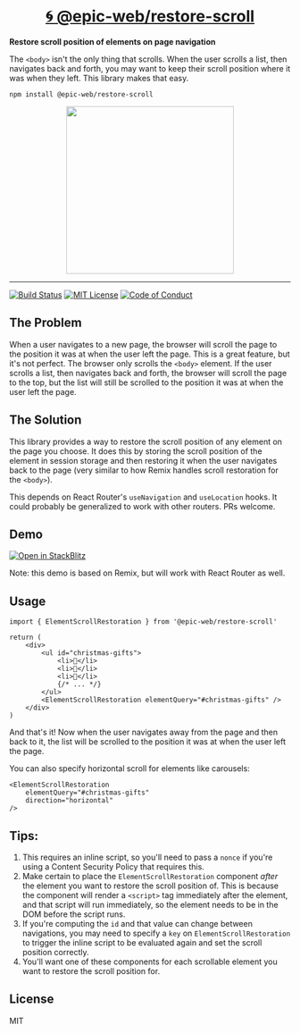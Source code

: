 <div>
  <h1 align="center"><a href="https://npm.im/@epic-web/restore-scroll">🌀 @epic-web/restore-scroll</a></h1>
  <strong>
    Restore scroll position of elements on page navigation
  </strong>
  <p>
    The <code>&lt;body&gt;</code> isn't the only thing that scrolls. When the user scrolls a list, then navigates back and forth, you may want to keep their scroll position where it was when they left. This library makes that easy.
  </p>
</div>

```
npm install @epic-web/restore-scroll
```

<div align="center">
  <a
    alt="Epic Web logo"
    href="https://www.epicweb.dev"
  >
    <img
      width="300px"
      src="https://github-production-user-asset-6210df.s3.amazonaws.com/1500684/257881576-fd66040b-679f-4f25-b0d0-ab886a14909a.png"
    />
  </a>
</div>

<hr />

<!-- prettier-ignore-start -->
[![Build Status][build-badge]][build]
[![MIT License][license-badge]][license]
[![Code of Conduct][coc-badge]][coc]
<!-- prettier-ignore-end -->

## The Problem

When a user navigates to a new page, the browser will scroll the page to the
position it was at when the user left the page. This is a great feature, but
it's not perfect. The browser only scrolls the `<body>` element. If the user
scrolls a list, then navigates back and forth, the browser will scroll the page
to the top, but the list will still be scrolled to the position it was at when
the user left the page.

## The Solution

This library provides a way to restore the scroll position of any element on the
page you choose. It does this by storing the scroll position of the element in
session storage and then restoring it when the user navigates back to the page
(very similar to how Remix handles scroll restoration for the `<body>`).

This depends on React Router's `useNavigation` and `useLocation` hooks. It could
probably be generalized to work with other routers. PRs welcome.

## Demo

[![Open in StackBlitz](https://developer.stackblitz.com/img/open_in_stackblitz.svg)](https://stackblitz.com/edit/remix-run-remix-fczany?file=app%2Froutes%2F_index.tsx)

Note: this demo is based on Remix, but will work with React Router as well.

## Usage

```tsx
import { ElementScrollRestoration } from '@epic-web/restore-scroll'

return (
	<div>
		<ul id="christmas-gifts">
			<li>🎁</li>
			<li>🎂</li>
			<li>🎉</li>
			{/* ... */}
		</ul>
		<ElementScrollRestoration elementQuery="#christmas-gifts" />
	</div>
)
```

And that's it! Now when the user navigates away from the page and then back to
it, the list will be scrolled to the position it was at when the user left the
page.

You can also specify horizontal scroll for elements like carousels:

```tsx
<ElementScrollRestoration
	elementQuery="#christmas-gifts"
	direction="horizontal"
/>
```

## Tips:

1. This requires an inline script, so you'll need to pass a `nonce` if you're
   using a Content Security Policy that requires this.
2. Make certain to place the `ElementScrollRestoration` component _after_ the
   element you want to restore the scroll position of. This is because the
   component will render a `<script>` tag immediately after the element, and
   that script will run immediately, so the element needs to be in the DOM
   before the script runs.
3. If you're computing the `id` and that value can change between navigations,
   you may need to specify a `key` on `ElementScrollRestoration` to trigger the
   inline script to be evaluated again and set the scroll position correctly.
4. You'll want one of these components for each scrollable element you want to
   restore the scroll position for.

## License

MIT

<!-- prettier-ignore-start -->
[build-badge]: https://img.shields.io/github/actions/workflow/status/epicweb-dev/restore-scroll/release.yml?branch=main&logo=github&style=flat-square
[build]: https://github.com/epicweb-dev/restore-scroll/actions?query=workflow%3Arelease
[license-badge]: https://img.shields.io/badge/license-MIT%20License-blue.svg?style=flat-square
[license]: https://github.com/epicweb-dev/restore-scroll/blob/main/LICENSE
[coc-badge]: https://img.shields.io/badge/code%20of-conduct-ff69b4.svg?style=flat-square
[coc]: https://kentcdodds.com/conduct
<!-- prettier-ignore-end -->
